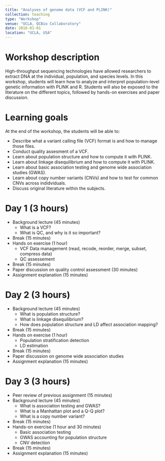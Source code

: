```yaml
---
title: "Analyses of genome data (VCF and PLINK)"
collection: teaching
type: "Workshop"
venue: "UCLA, QCBio Collaboratory"
date: 2016-01-01
location: "UCLA, USA"
---
```


Workshop description
=====================

High-throughput sequencing technologies have allowed researchers to extract DNA at the individual, population, and species levels. 
In this workshop, students will learn how to analyze and interpret population-level genetic information with PLINK and R.
Students will also be exposed to the literature on the different topics, followed by hands-on exercises and paper discussion.


Learning goals
=====================
At the end of the workshop, the students will be able to:

* Describe what a variant calling file (VCF) format is and how to manage those files.
* Conduct quality assesment of a VCF.
* Learn about population structure and how to compute it with PLINK.
* Learn about linkage disequilibrium and how to compute it with PLINK.
* Learn about basic association testing and genome wide association studies (GWAS).
* Learn about copy number variants (CNVs) and how to test for common CNVs across indidviduals.
* Discuss original literature within the subjects.


Day 1 (3 hours)
=====================
* Background lecture (45 minutes)
	- What is a VCF?
	- What is QC, and why is it so important?
* Break (15 minutes)
* Hands on exercise (1 hour)
	- VCF Data management (read, recode, reorder, merge, subset, compress data)
	- QC assessement
* Break (15 minutes)
* Paper discussion on quality control assessment (30 minutes)
* Assignment explanation (15 minutes)


Day 2 (3 hours)
=====================
* Background lecture (45 minutes)
	- What is population structure?
	- What is linkage disequilibrium?
	- How does population structure and LD affect association mapping?
* Break (15 minutes)
* Hands on exercise (1 hour)
	- Population stratification detection
	- LD estimation
* Break (15 minutes)
* Paper discussion on genome wide association studies
* Assignment explanation (15 minutes)


Day 3 (3 hours)
=====================
* Peer review of previous assignment (15 minutes)
* Background lecture (45 minutes)
	- What is association testing and GWAS?
	- What is a Manhattan plot and a Q-Q plot?
	- What is a copy number variant?
* Break (15 minutes)
* Hands-on exercise (1 hour and 30 minutes)
	- Basic association testing
	- GWAS accounting for population structure
	- CNV detection
* Break (15 minutes)
* Assignment explanation (15 minutes)

